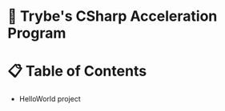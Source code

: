 # :rocket: Trybe's CSharp Acceleration Program

# :clipboard: Table of Contents

* HelloWorld project